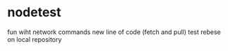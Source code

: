 # nodetest
fun wiht network commands
new  line of code (fetch and pull)
test rebese on local repository
